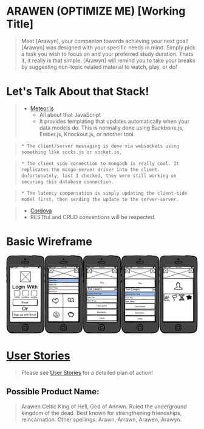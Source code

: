 ARAWEN (OPTIMIZE ME) [Working Title]
====================================

> Meet [Arawyn], your companion towards achieving your next goal!  [Arawyn] was designed with your specific needs in mind.  Simply pick a task you wish to focus on and your preferred study duration.  Thats it, it really is that simple.  [Arawyn] will remind you to take your breaks by suggesting non-topic related material to watch, play, or do!

Let's Talk About that Stack!
============================
> * [Meteor.js](https://www.meteor.com/)
>     * All about that JavaScript
>     * It provides templating that updates automatically when your data models do. This is normally done using Backbone.js, Ember.js, Knockout.js, or another tool.

>     * The client/server messaging is done via websockets using something like socks.js or socket.io.

>     * The client side connection to mongodb is really cool. It replicates the mongo-server driver into the client. Unfortunately, last I checked, they were still working on securing this database connection.

>     * The latency compensation is simply updating the client-side model first, then sending the update to the server-server.
    
> * [Cordova](http://cordova.apache.org/)
> * RESTful and CRUD conventions will be respected.

Basic Wireframe
===============
![wireframe](optimize.png)

[User Stories](user-stories.md)
===============
> Please see [User Stories](user-stories.md) for a detailed plan of action!

Possible Product Name:
----------------------
> Arawen
> Celtic King of Hell, God of Annwn.  Ruled the underground kingdom of the dead.  Best known for strengthening friendships, reincarnation.
> Other spellings: Arawn, Arrawn, Arawen, Arawyn.
